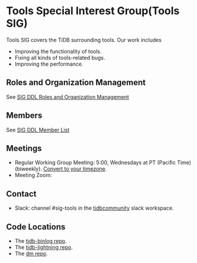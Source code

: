 # Tools Special Interest Group(Tools SIG)

Tools SIG covers the TiDB surrounding tools. Our work includes
* Improving the functionality of tools.
* Fixing all kinds of tools-related bugs.
* Improving the performance.

## Roles and Organization Management

See [SIG DDL Roles and Organization Management](./roles-and-organization-management.md)

## Members

See [SIG DDL Member List](./member-list.md)

## Meetings

* Regular Working Group Meeting: 5:00, Wednesdays at PT (Pacific Time) (biweekly). [Convert to your timezone](http://www.thetimezoneconverter.com/?t=5:00&tz=PT%20%28Pacific%20Time%29).
* Meeting Zoom:

## Contact

* Slack: channel #sig-tools in the [tidbcommunity](https://pingcap.com/tidbslack) slack workspace.

## Code Locations

* The [tidb-binlog repo](https://github.com/pingcap/tidb-binlog).
* The [tidb-lightning repo](https://github.com/pingcap/tidb-lightning).
* The [dm repo](https://github.com/pingcap/dm/).
